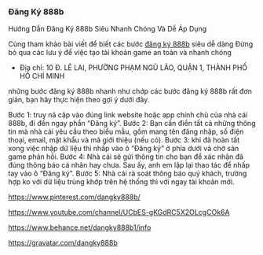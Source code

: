 ### Đăng Ký 888b

Hướng Dẫn Đăng Ký 888b Siêu Nhanh Chóng Và Dễ Áp Dụng

Cùng tham khảo bài viết để biết các bước [đăng ký 888b](https://888b.care/dang-ky/) siêu dễ dàng Đừng bỏ qua các lưu ý để việc tạo tài khoản game an toàn và nhanh chóng

- Địa chỉ: 10 Đ. LÊ LAI, PHƯỜNG PHẠM NGŨ LÃO, QUẬN 1, THÀNH PHỐ HỒ CHÍ MINH

những bước đăng ký 888b nhanh như chớp
các bước đăng ký 888b rất đơn giản, bạn hãy thực hiện theo gợi ý dưới đây.

Bước 1: truy nã cập vào đúng link website hoặc app chính chủ của nhà cái 888b, đi đến ngay phần “Đăng ký”.
Bước 2: Bạn cần điền tất cả những thông tin mà nhà cái yêu cầu theo biểu mẫu, gồm mang tên đăng nhập, số điện thoại, email, mật khẩu và mã giới thiệu (nếu có).
Bước 3: khi đã hoàn tất xong việc nhập dữ liệu thì nhấp vào ô “Đăng ký” ở phía dưới và chờ sàn game phản hồi.
Bước 4: Nhà cái sẽ gửi thông tin cho bạn để xác nhận đã đúng thông báo cá nhân hay chưa. Sau ấy, anh em lặp lại thao tác để nhấp tay vào ô “Đăng ký”.
Bước 5: Nhà cái rà soát thông báo quý khách, trường hợp ko với dữ liệu trùng khớp trên hệ thống thì với ngay tài khoản mới.

https://www.pinterest.com/dangky888b/

https://www.youtube.com/channel/UCbES-gKGdRC5X2OLcgCOk6A

https://www.behance.net/dangky888b1/info

https://gravatar.com/dangky888b
